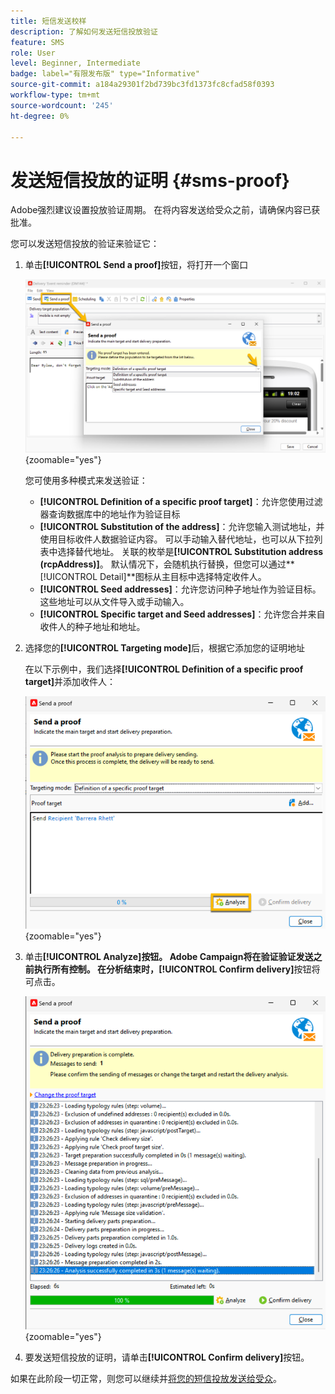```yaml
---
title: 短信发送校样
description: 了解如何发送短信投放验证
feature: SMS
role: User
level: Beginner, Intermediate
badge: label="有限发布版" type="Informative"
source-git-commit: a184a29301f2bd739bc3fd1373fc8cfad58f0393
workflow-type: tm+mt
source-wordcount: '245'
ht-degree: 0%

---
```



# 发送短信投放的证明 {#sms-proof}

Adobe强烈建议设置投放验证周期。 在将内容发送给受众之前，请确保内容已获批准。

您可以发送短信投放的验证来验证它：

1. 单击&#x200B;**[!UICONTROL Send a proof]**&#x200B;按钮，将打开一个窗口

   ![](assets/proof_targeting.png){zoomable="yes"}

   您可使用多种模式来发送验证：

   * **[!UICONTROL Definition of a specific proof target]**：允许您使用过滤器查询数据库中的地址作为验证目标
   * **[!UICONTROL Substitution of the address]**：允许您输入测试地址，并使用目标收件人数据验证内容。 可以手动输入替代地址，也可以从下拉列表中选择替代地址。 关联的枚举是&#x200B;**[!UICONTROL Substitution address (rcpAddress)]**。
默认情况下，会随机执行替换，但您可以通过**[!UICONTROL Detail]**&#x200B;图标从主目标中选择特定收件人。
   * **[!UICONTROL Seed addresses]**：允许您访问种子地址作为验证目标。 这些地址可以从文件导入或手动输入。
   * **[!UICONTROL Specific target and Seed addresses]**：允许您合并来自收件人的种子地址和地址。

1. 选择您的&#x200B;**[!UICONTROL Targeting mode]**&#x200B;后，根据它添加您的证明地址

   在以下示例中，我们选择&#x200B;**[!UICONTROL Definition of a specific proof target]**&#x200B;并添加收件人：

   ![](assets/proof_recipient.png){zoomable="yes"}

1. 单击&#x200B;**[!UICONTROL Analyze]**按钮。
Adobe Campaign将在验证验证发送之前执行所有控制。 在分析结束时，**[!UICONTROL Confirm delivery]**&#x200B;按钮将可点击。

   ![](assets/proof_analyze.png){zoomable="yes"}

1. 要发送短信投放的证明，请单击&#x200B;**[!UICONTROL Confirm delivery]**&#x200B;按钮。

如果在此阶段一切正常，则您可以继续并[将您的短信投放发送给受众](sms-audience.md)。
